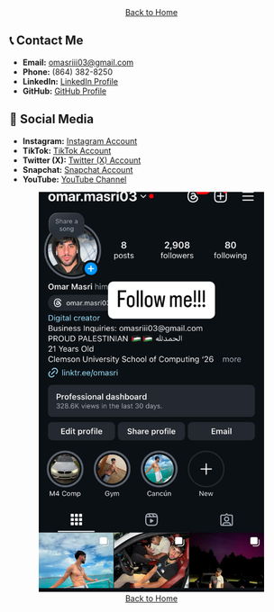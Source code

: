 <div align="center">
    <a href="https://coollomar1.github.io/" class="button">Back to Home</a>
</div>

## 📞 **Contact Me**
- **Email:** [omasriii03@gmail.com](mailto:omasriii03@gmail.com)  
- **Phone:** (864) 382-8250  
- **LinkedIn:** [LinkedIn Profile](https://www.linkedin.com/in/omar-masri-32556932b/)  
- **GitHub:** [GitHub Profile](https://github.com/Coollomar1)

## 👻 **Social Media**

- **Instagram:** [Instagram Account](https://www.instagram.com/omar.masri03/)  
- **TikTok:** [TikTok Account](https://www.tiktok.com/@omar.masri03)  
- **Twitter (X):** [Twitter (X) Account](https://x.com/coollomar1?s=21&t=V3PmkyprLE9tzGFiM-aS_Q)  
- **Snapchat:** [Snapchat Account](https://www.snapchat.com/add/coollomar1)  
- **YouTube:** [YouTube Channel](https://www.youtube.com/@OmarMasri1/featured)

<div align="center">
    <img src="social.jpg" alt="Social Media" width="400" />
</div>

<div align="center">
    <a href="https://coollomar1.github.io/" class="button">Back to Home</a>
</div>
